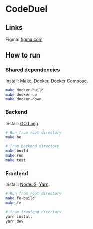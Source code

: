 # CodeDuel

## Links
Figma: [figma.com](https://www.figma.com/file/C3yHcHN9rJPfnB5iGQCQo2/CodeDuel?type=design&node-id=0-1&mode=design&t=xtZCXLAInBYx8bSD-0)

## How to run

### Shared dependencies
Install: [Make](https://www.gnu.org/software/make/), [Docker](https://docs.docker.com/get-docker/), [Docker Compose](https://docs.docker.com/compose/install/).

```bash
make docker-build
make docker-up
make docker-down
```

### Backend
Install: [GO Lang](https://golang.org/doc/install).

```bash
# Run from root directory
make be

# from backend directory
make build
make run
make test
```

### Frontend
Install: [NodeJS](https://nodejs.org/en/download/), [Yarn](https://classic.yarnpkg.com/en/docs/install/#debian-stable).


```bash
# Run from root directory
make fe-build
make fe

# from frontend directory
yarn install
yarn dev
```
